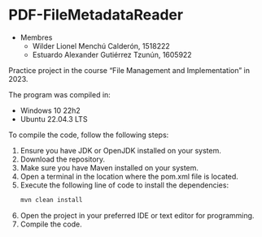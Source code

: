# PDF-FileMetadataReader
 * Membres
    * Wilder Lionel Menchú Calderón, 1518222
    * Estuardo Alexander Gutiérrez Tzunún, 1605922

 Practice project in the course “File Management and Implementation” in 2023.

 The program was compiled in:
- Windows 10 22h2
- Ubuntu 22.04.3 LTS

To compile the code, follow the following steps:
1. Ensure you have JDK or OpenJDK installed on your system.
2. Download the repository.
3. Make sure you have Maven installed on your system.
4. Open a terminal in the location where the pom.xml file is located.
5. Execute the following line of code to install the dependencies:
   ```bash
   mvn clean install
6. Open the project in your preferred IDE or text editor for programming.
7. Compile the code.
